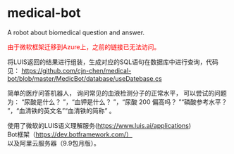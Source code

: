 # medical-bot
A robot about biomedical question and answer.

<font color=red>由于微软框架迁移到Azure上，之前的链接已无法访问。</font>

将LUIS返回的结果进行组装，生成对应的SQL语句在数据库中进行查询，代码见：
https://github.com/cjn-chen/medical-bot/blob/master/MedicBot/database/useDatebase.cs

简单的医疗问答机器人， 询问常见的血液检测分子的正常水平，
可以尝试的问题为： “尿酸是什么？ ”，“血钾是什么？ ”，“尿酸 200 偏高吗？ ”“磷酸参考水平？ ”，“血清铁的英文名”“血清铁的简称” 。 

使用了微软的LUIS语义理解服务(https://www.luis.ai/applications)</br>Bot框架（https://dev.botframework.com/）</br>以及阿里云服务器（9.9包月版）。
